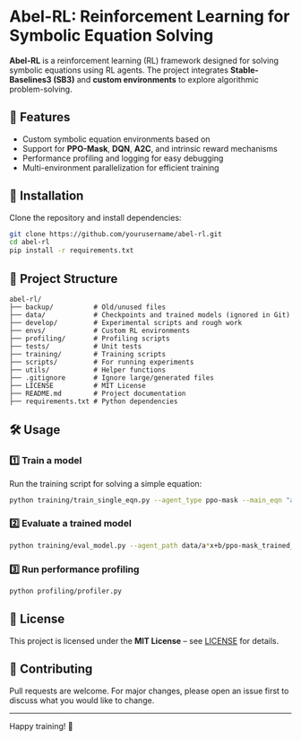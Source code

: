 # Abel-RL: Reinforcement Learning for Symbolic Equation Solving

**Abel-RL** is a reinforcement learning (RL) framework designed for solving symbolic equations using RL agents.
The project integrates **Stable-Baselines3 (SB3)** and **custom environments** to explore algorithmic problem-solving.

## 📌 Features
- Custom symbolic equation environments based on 
- Support for **PPO-Mask**, **DQN**, **A2C**, and intrinsic reward mechanisms
- Performance profiling and logging for easy debugging
- Multi-environment parallelization for efficient training

## 🚀 Installation

Clone the repository and install dependencies:

```bash
git clone https://github.com/yourusername/abel-rl.git
cd abel-rl
pip install -r requirements.txt
```

## 📁 Project Structure
```plaintext
abel-rl/
├── backup/          # Old/unused files
├── data/            # Checkpoints and trained models (ignored in Git)
├── develop/         # Experimental scripts and rough work
├── envs/            # Custom RL environments
├── profiling/       # Profiling scripts
├── tests/           # Unit tests
├── training/        # Training scripts
├── scripts/         # For running experiments
├── utils/           # Helper functions
├── .gitignore       # Ignore large/generated files
├── LICENSE          # MIT License
├── README.md        # Project documentation
├── requirements.txt # Python dependencies
```

## 🛠 Usage

### **1️⃣ Train a model**
Run the training script for solving a simple equation:

```bash
python training/train_single_eqn.py --agent_type ppo-mask --main_eqn "a*x+b"
```

### **2️⃣ Evaluate a trained model**

```bash
python training/eval_model.py --agent_path data/a*x+b/ppo-mask_trained_model.zip
```

### **3️⃣ Run performance profiling**

```bash
python profiling/profiler.py
```

## 📜 License
This project is licensed under the **MIT License** – see [LICENSE](LICENSE) for details.

## 🤝 Contributing
Pull requests are welcome. For major changes, please open an issue first to discuss what you would like to change.

---

Happy training! 🚀
